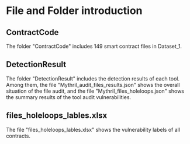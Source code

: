 # File and Folder introduction

## ContractCode
The folder "ContractCode" includes 149 smart contract files in Dataset_1.

## DetectionResult
The folder "DetectionResult" includes the detection results of each tool. Among them, the file "Mythril_audit_files_results.json" shows the overall situation of the file audit, and the file "Mythril_files_holeloops.json" shows the summary results of the tool audit vulnerabilities.

## files_holeloops_lables.xlsx
The file "files_holeloops_lables.xlsx" shows the vulnerability labels of all contracts.
